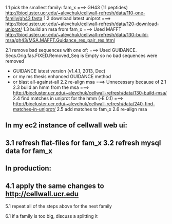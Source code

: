 1.1 pick the smallest family: fam_x                     ===> GH43 (11 peptides) http://biocluster.ucr.edu/~alevchuk/cellwall-refresh/data/110-one-family/gh43.fasta
1.2 download latest uniprot                             ===> http://biocluster.ucr.edu/~alevchuk/cellwall-refresh/data/120-download-uniprot/
1.3 build an msa from fam_x                             ===> Used MAFFT http://biocluster.ucr.edu/~alevchuk/cellwall-refresh/data/130-build-msa/gh43/MSA.MAFFT.Guidance_res_pair_res.html

2.1 remove bad sequences with one of:                   ===> Used GUIDANCE. Seqs.Orig.fas.FIXED.Removed_Seq is Empty so no bad sequences were removed
   * GUIDANCE latest version (v1.4.1, 2013, Dec)
   * or my ms thesis enhanced GUIDANCE method
   * or blast all-against-all
2.2 re-align msa                                        ===> Unnecessary because of 2.1
2.3 build an hmm from the msa                           ===> http://biocluster.ucr.edu/~alevchuk/cellwall-refresh/data/130-build-msa/
2.4 find matches in uniprot for the hmm (-E 0.1)        ===> http://biocluster.ucr.edu/~alevchuk/cellwall-refresh/data/240-find-matches-in-uniprot/
2.5 add matches to fam_x
2.6 re-align msa

In my ec2 instance of cellwall web ui:
--------------------------------
3.1 refresh flat-files for fam_x
3.2 refresh mysql data for fam_x
--------------------------------

In production:
-----------------------------------------------------
4.1 apply the same changes to http://cellwall.ucr.edu
-----------------------------------------------------

5.1 repeat all of the steps above for the next family

6.1 if a family is too big, discuss a splitting it
